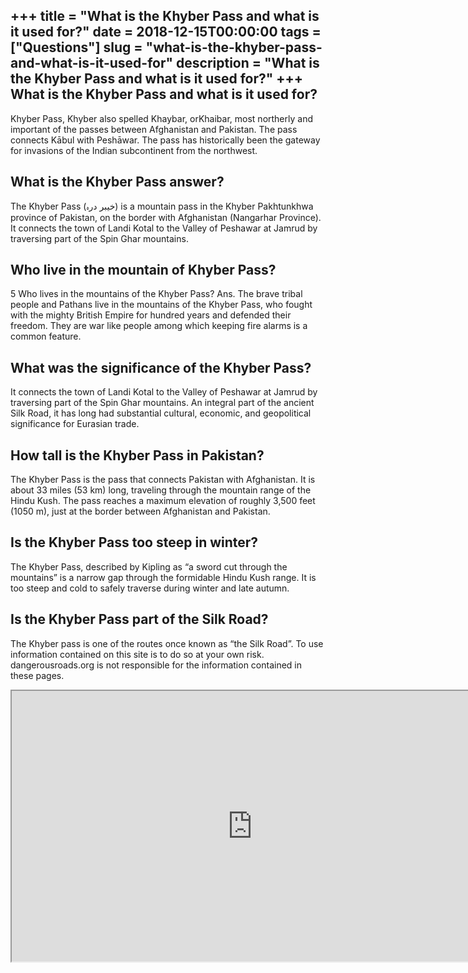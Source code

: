 +++
title = "What is the Khyber Pass and what is it used for?"
date = 2018-12-15T00:00:00
tags = ["Questions"]
slug = "what-is-the-khyber-pass-and-what-is-it-used-for"
description = "What is the Khyber Pass and what is it used for?"
+++
What is the Khyber Pass and what is it used for?
------------------------------------------------

Khyber Pass, Khyber also spelled Khaybar, orKhaibar, most northerly and important of the passes between Afghanistan and Pakistan. The pass connects Kābul with Peshāwar. The pass has historically been the gateway for invasions of the Indian subcontinent from the northwest.

What is the Khyber Pass answer?
-------------------------------

The Khyber Pass (خیبر درہ) is a mountain pass in the Khyber Pakhtunkhwa province of Pakistan, on the border with Afghanistan (Nangarhar Province). It connects the town of Landi Kotal to the Valley of Peshawar at Jamrud by traversing part of the Spin Ghar mountains.

Who live in the mountain of Khyber Pass?
----------------------------------------

5 Who lives in the mountains of the Khyber Pass? Ans. The brave tribal people and Pathans live in the mountains of the Khyber Pass, who fought with the mighty British Empire for hundred years and defended their freedom. They are war like people among which keeping fire alarms is a common feature.

What was the significance of the Khyber Pass?
---------------------------------------------

It connects the town of Landi Kotal to the Valley of Peshawar at Jamrud by traversing part of the Spin Ghar mountains. An integral part of the ancient Silk Road, it has long had substantial cultural, economic, and geopolitical significance for Eurasian trade.

How tall is the Khyber Pass in Pakistan?
----------------------------------------

The Khyber Pass is the pass that connects Pakistan with Afghanistan. It is about 33 miles (53 km) long, traveling through the mountain range of the Hindu Kush. The pass reaches a maximum elevation of roughly 3,500 feet (1050 m), just at the border between Afghanistan and Pakistan.

Is the Khyber Pass too steep in winter?
---------------------------------------

The Khyber Pass, described by Kipling as “a sword cut through the mountains” is a narrow gap through the formidable Hindu Kush range. It is too steep and cold to safely traverse during winter and late autumn.

Is the Khyber Pass part of the Silk Road?
-----------------------------------------

The Khyber pass is one of the routes once known as “the Silk Road”. To use information contained on this site is to do so at your own risk. dangerousroads.org is not responsible for the information contained in these pages.

<iframe allow="accelerometer; autoplay; clipboard-write; encrypted-media; gyroscope; picture-in-picture" allowfullscreen="" class="__youtube_prefs__  epyt-is-override  no-lazyload" data-no-lazy="1" data-origheight="433" data-origwidth="770" data-skipgform_ajax_framebjll="" height="433" id="_ytid_81520" loading="lazy" src="https://www.youtube.com/embed/JM8FuX8NGK0?enablejsapi=1&autoplay=0&cc_load_policy=0&cc_lang_pref=&iv_load_policy=1&loop=0&modestbranding=0&rel=1&fs=1&playsinline=0&autohide=2&theme=dark&color=red&controls=1&" title="YouTube player" width="770"></iframe>
